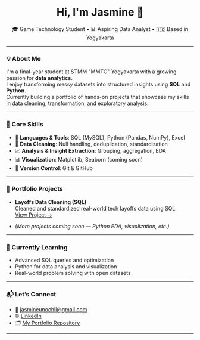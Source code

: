 <h1 align="center">Hi, I'm Jasmine 👋</h1>

<p align="center">
  🎓 Game Technology Student • 📊 Aspiring Data Analyst • 🇮🇩 Based in Yogyakarta  
</p>

---

### 💡 About Me

I'm a final-year student at STMM "MMTC" Yogyakarta with a growing passion for **data analytics**.  
I enjoy transforming messy datasets into structured insights using **SQL** and **Python**.  
Currently building a portfolio of hands-on projects that showcase my skills in data cleaning, transformation, and exploratory analysis.

---

### 🧠 Core Skills

- 📌 **Languages & Tools**: SQL (MySQL), Python (Pandas, NumPy), Excel
- 🧹 **Data Cleaning**: Null handling, deduplication, standardization
- 📈 **Analysis & Insight Extraction**: Grouping, aggregation, EDA
- 📊 **Visualization**: Matplotlib, Seaborn (coming soon)
- 💾 **Version Control**: Git & GitHub

---

### 📁 Portfolio Projects

- **Layoffs Data Cleaning (SQL)**  
  Cleaned and standardized real-world tech layoffs data using SQL.  
  [View Project →](https://github.com/your-username/data-analytics-portfolio/blob/main/layoffs_data_cleaning.sql)

- *(More projects coming soon — Python EDA, visualization, etc.)*

---

### 🚀 Currently Learning

- Advanced SQL queries and optimization
- Python for data analysis and visualization
- Real-world problem solving with open datasets

---

### 📬 Let’s Connect

- 📧 jasmineunochii@gmail.com
- 🌐 [LinkedIn](https://linkedin.com/in/jasmine-unochi)  
- 🗂 [My Portfolio Repository](https://github.com/unochifarah/data-analytics-portfolio)

---
